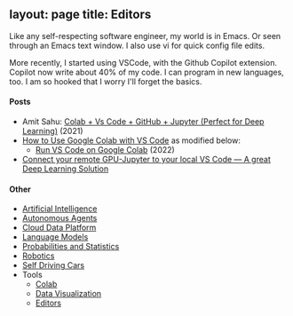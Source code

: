 layout: page
title: Editors
---

Like any self-respecting software engineer, my world is in Emacs. Or seen through an Emacs text window. I also use vi for quick config file edits.

More recently, I started using VSCode, with the Github Copilot extension. Copilot now write about 40% of my code. I can program in new languages, too. I am so hooked that I worry I'll forget the basics.

#### Posts
*  Amit Sahu: [Colab + Vs Code + GitHub + Jupyter (Perfect for Deep Learning)](https://medium.com/analytics-vidhya/colab-vs-code-github-jupyter-perfect-for-deep-learning-2b257ae94d01) (2021)
* [How to Use Google Colab with VS Code](https://www.freecodecamp.org/news/how-to-use-google-colab-with-vs-code/) as modified below:
  * [Run VS Code on Google Colab](https://www.youtube.com/watch?v=RMCRwjnv2MI) (2022)
* [Connect your remote GPU-Jupyter to your local VS Code — A great Deep Learning Solution](https://cschranz.medium.com/connect-vs-code-to-your-remote-gpu-jupyter-instance-58b86a195d9e)

#### Other
* [Artificial Intelligence](/artificial_intelligence)
* [Autonomous Agents](/autonomous_agents)
* [Cloud Data Platform](/cloud_data_platform)
* [Language Models](/language_models)
* [Probabilities and Statistics](/probabilities_and_statistics)
* [Robotics](/robotics)
* [Self Driving Cars](/self_driving_cars)
* Tools
  * [Colab](/colab)
  * [Data Visualization](/data_visualization)
  * [Editors](/editors)
